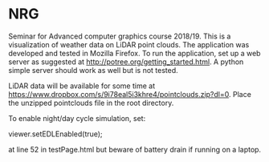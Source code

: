 # NRG

Seminar for Advanced computer graphics course 2018/19. This is a visualization of weather data on LiDAR point clouds. The application was developed and tested in Mozilla Firefox. To run the application, set up a web server as suggested at http://potree.org/getting_started.html. A python simple server should work as well but is not tested.

LiDAR data will be available for some time at https://www.dropbox.com/s/9i78eal5i3khre4/pointclouds.zip?dl=0. Place the unzipped pointclouds file in the root directory.

To enable night/day cycle simulation, set: 

viewer.setEDLEnabled(true);

at line 52 in testPage.html but beware of battery drain if running on a laptop.
